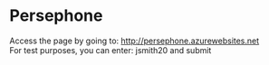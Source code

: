 # Persephone

Access the page by going to: http://persephone.azurewebsites.net  
For test purposes, you can enter: jsmith20 and submit
